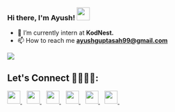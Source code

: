 ﻿### Hi there, I'm Ayush! <img src="https://raw.githubusercontent.com/MartinHeinz/MartinHeinz/master/wave.gif" width="30px">

- 🔭 I’m currently intern at **KodNest.**
- 📫 How to reach me **ayushguptasah99@gmail.com**

<img src="https://github-readme-stats.vercel.app/api?username=ayushguptasah&&show_icons=true&title_color=fffff&icon_color=26B315&text_color=daf7dc&bg_color=151515">

## Let's Connect 🫱🏻‍🫲🏻:
<a href="https://www.linkedin.com/in/ayushguptasah/">
    <img width="30px" src="https://www.vectorlogo.zone/logos/linkedin/linkedin-icon.svg" />
  </a>&ensp;
<a href="mailto:ayushguptasah99@gmail.com">
   <img width="30px" src="https://www.vectorlogo.zone/logos/gmail/gmail-icon.svg" />
  </a>&ensp;
<a href="https://www.instagram.com/ayushgupta.sah/">
    <img width="30px" src="https://www.vectorlogo.zone/logos/instagram/instagram-icon.svg" />
  </a>&ensp;
<a href="https://www.facebook.com/ayushgupta.sahh/">
  <img width="30px" src="https://www.vectorlogo.zone/logos/facebook/facebook-icon.svg" />
  </a>&ensp;
<a href="https://t.me/ayushguptasah">
  <img width="30px" src="https://www.vectorlogo.zone/logos/telegram/telegram-icon.svg" />
  </a>&ensp;
<a href="https://twitter.com/ayushguptasah">
  <img width="30px" src="https://www.vectorlogo.zone/logos/twitter/twitter-icon.svg" />
  </a>&ensp;
